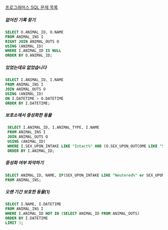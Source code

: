 [프로그래머스 SQL 문제 목록](https://programmers.co.kr/learn/challenges)
##### 없어진 기록 찾기
```sql
SELECT O.ANIMAL_ID, O.NAME
FROM ANIMAL_INS I
RIGHT JOIN ANIMAL_OUTS O
USING (ANIMAL_ID)
WHERE I.ANIMAL_ID IS NULL
ORDER BY O.ANIMAL_ID;
 ```

##### 있었는데요 없었습니다
```sql
SELECT I.ANIMAL_ID, I.NAME
FROM ANIMAL_INS I
JOIN ANIMAL_OUTS O
USING (ANIMAL_ID)
ON I.DATETIME > O.DATETIME
ORDER BY I.DATETIME;
 ```

##### 보호소에서 중성화한 동물
```sql
 SELECT I.ANIMAL_ID, I.ANIMAL_TYPE, I.NAME
 FROM ANIMAL_INS I
 JOIN ANIMAL_OUTS O
 USING (ANIMAL_ID)
 WHERE I.SEX_UPON_INTAKE LIKE "Intact%" AND (O.SEX_UPON_OUTCOME LIKE "Spayed%" OR O.SEX_UPON_OUTCOME LIKE "Neutered%")
 ORDER BY I.ANIMAL_ID;
 ```

##### 중성화 여부 파악하기
```sql
SELECT ANIMAL_ID, NAME, IF(SEX_UPON_INTAKE LIKE "Neutered%" or SEX_UPON_INTAKE LIKE "Spayed%", "O", "X") as 중성화
FROM ANIMAL_INS;
 ```

##### 오랜 기간 보호한 동물(1)
```sql
SELECT I.NAME, I.DATETIME
FROM ANIMAL_INS I
WHERE I.ANIMAL_ID NOT IN (SELECT ANIMAL_ID FROM ANIMAL_OUTS)
ORDER BY I.DATETIME
LIMIT 3;
 ```